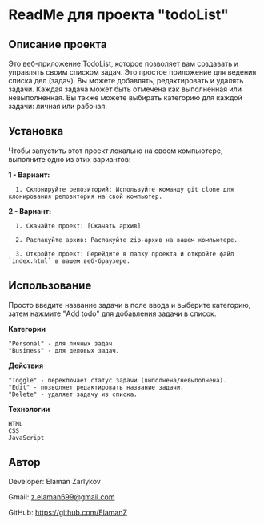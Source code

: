 # ReadMe для проекта "todoList"

## Описание проекта

Это веб-приложение TodoList, которое позволяет вам создавать и управлять своим списком задач.
Это простое приложение для ведения списка дел (задач). Вы можете добавлять, редактировать и удалять задачи.
Каждая задача может быть отмечена как выполненная или невыполненная.
Вы также можете выбирать категорию для каждой задачи: личная или рабочая.

## Установка

Чтобы запустить этот проект локально на своем компьютере, выполните одно из этих вариантов:

**1 - Вариант:**

      1. Склонируйте репозиторий: Используйте команду git clone для клонирования репозитория на свой компьютер.

**2 - Вариант:**

      1. Скачайте проект: [Скачать архив]
      
      2. Распакуйте архив: Распакуйте zip-архив на вашем компьютере.
      
      3. Откройте проект: Перейдите в папку проекта и откройте файл `index.html` в вашем веб-браузере.
      

## Использование


Просто введите название задачи в поле ввода и выберите категорию, затем нажмите "Add todo" для добавления задачи в список.

**Категории**

    "Personal" - для личных задач.
    "Business" - для деловых задач.
**Действия**

    "Toggle" - переключает статус задачи (выполнена/невыполнена).
    "Edit" - позволяет редактировать название задачи.
    "Delete" - удаляет задачу из списка.

**Технологии**

    HTML
    CSS
    JavaScript

## Автор

   Developer: Elaman Zarlykov
   
   Gmail: z.elaman699@gmail.com
   
   GitHub: https://github.com/ElamanZ
